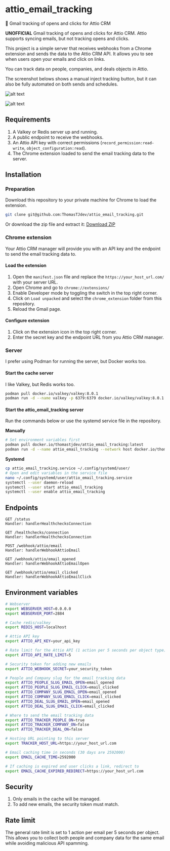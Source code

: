 # attio_email_tracking
📧 Gmail tracking of opens and clicks for Attio CRM

**UNOFFICIAL** Gmail tracking of opens and clicks for Attio CRM. Attio supports
syncing emails, but not tracking opens and clicks.

This project is a simple server that receives webhooks from a Chrome extension and sends the data to the Attio CRM API. It allows you to see when users open your emails and click on links.

You can track data on people, companies, and deals objects in Attio.

The screenshot belows shows a manual inject tracking button, but it can also
be fully automated on both sends and schedules.

![alt text](src/assets/screenshot_tracking_gmail.png)

![alt text](src/assets/screenshot_settings.png)

## Requirements

1. A Valkey or Redis server up and running.
2. A public endpoint to receive the webhooks.
3. An Attio API key with correct permissions (`record_permission:read-write`, `object_configuration:read`).
4. The Chrome extension loaded to send the email tracking data to the server.

## Installation

### Preparation

Download this repository to your private machine for Chrome to load the extension.

```sh
git clone git@github.com:ThomasTJdev/attio_email_tracking.git
```

Or download the zip file and extract it: [Download ZIP](https://github.com/ThomasTJdev/attio_email_tracking/archive/refs/heads/main.zip)

### Chrome extension

Your Attio CRM manager will provide you with an API key and the endpoint to send the email tracking data to.

#### Load the extension

1. Open the `manifest.json` file and replace the `https://your_host_url.com/` with your server URL.
2. Open Chrome and go to `chrome://extensions/`
3. Enable Developer mode by toggling the switch in the top right corner.
4. Click on `Load unpacked` and select the `chrome_extension` folder from this repository.
5. Reload the Gmail page.

#### Configure extension

1. Click on the extension icon in the top right corner.
2. Enter the secret key and the endpoint URL from you Attio CRM manager.


### Server

I prefer using Podman for running the server, but Docker works too.

#### Start the cache server

I like Valkey, but Redis works too.

```sh
podman pull docker.io/valkey/valkey:8.0.1
podman run -d --name valkey -p 6379:6379 docker.io/valkey/valkey:8.0.1
```

#### Start the attio_email_tracking server

Run the commands below or use the systemd service file in the repository.

**Manually**

```sh
# Set environment variables first
podman pull docker.io/thomastjdev/attio_email_tracking:latest
podman run -d --name attio_email_tracking --network host docker.io/thomastjdev/attio_email_tracking:latest
```

**Systemd**

```sh
cp attio_email_tracking.service ~/.config/systemd/user/
# Open and edit variables in the service file
nano ~/.config/systemd/user/attio_email_tracking.service
systemctl --user daemon-reload
systemctl --user start attio_email_tracking
systemctl --user enable attio_email_tracking
```

## Endpoints

```http
GET /status
Handler: handlerHealthchecksConnection

GET /healthchecks/connection
Handler: handlerHealthchecksConnection

POST /webhook/attio/email
Handler: handlerWebhookAttioEmail

GET /webhook/attio/email_opened
Handler: handlerWebhookAttioEmailOpen

GET /webhook/attio/email_clicked
Handler: handlerWebhookAttioEmailClick
```

## Environment variables

```sh
# Webserver
export WEBSERVER_HOST=0.0.0.0
export WEBSERVER_PORT=2884

# Cache redis/valkey
export REDIS_HOST=localhost

# Attio API key
export ATTIO_API_KEY=your_api_key

# Rate limit for the Attio API (1 action per 5 seconds per object type)
export ATTIO_API_RATE_LIMIT=5

# Security token for adding new emails
export ATTIO_WEBHOOK_SECRET=your_security_token

# People and Company slug for the email tracking data
export ATTIO_PEOPLE_SLUG_EMAIL_OPEN=email_opened
export ATTIO_PEOPLE_SLUG_EMAIL_CLICK=email_clicked
export ATTIO_COMPANY_SLUG_EMAIL_OPEN=email_opened
export ATTIO_COMPANY_SLUG_EMAIL_CLICK=email_clicked
export ATTIO_DEAL_SLUG_EMAIL_OPEN=email_opened
export ATTIO_DEAL_SLUG_EMAIL_CLICK=email_clicked

# Where to send the email tracking data
export ATTIO_TRACKER_PEOPLE_ON=true
export ATTIO_TRACKER_COMPANY_ON=false
export ATTIO_TRACKER_DEAL_ON=false

# Hosting URL pointing to this server
export TRACKER_HOST_URL=https://your_host_url.com

# Email caching time in seconds (30 days are 2592000)
export EMAIL_CACHE_TIME=2592000

# If caching is expired and user clicks a link, redirect to
export EMAIL_CACHE_EXPIRED_REDIRECT=https://your_host_url.com
```

## Security

1. Only emails in the cache will be managed.
2. To add new emails, the security token must match.

## Rate limit

The general rate limit is set to 1 action per email per 5 seconds per object. This allows you to collect both people and company data for the same email while avoiding malicious API spamming.
